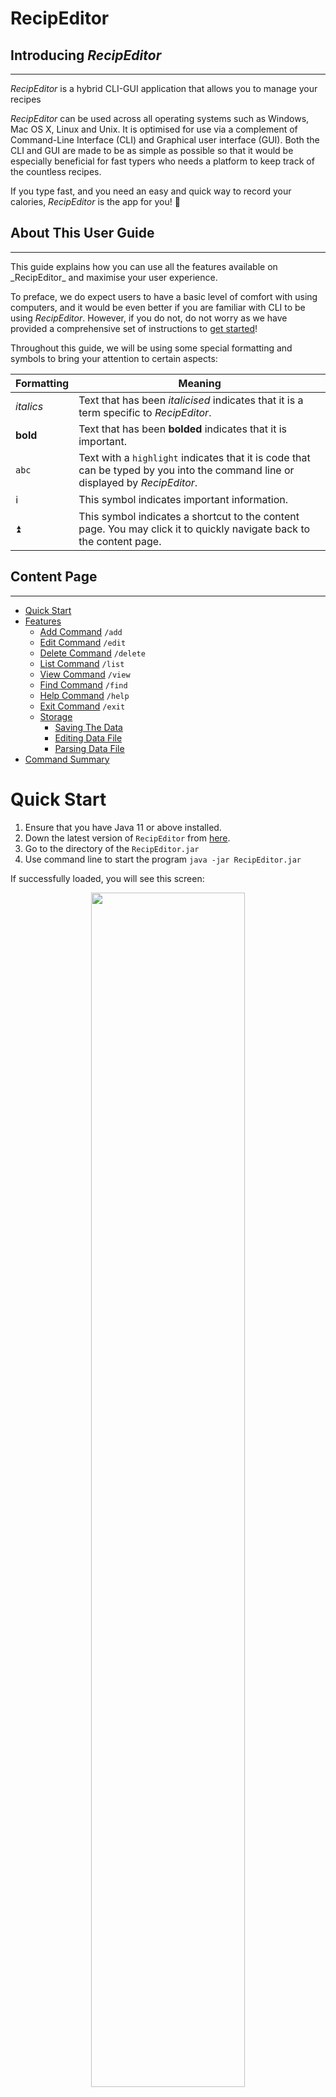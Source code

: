 # RecipEditor
## **Introducing _RecipEditor_**
<hr />

_RecipEditor_ is a hybrid CLI-GUI application that allows you to manage your recipes

_RecipEditor_ can be used across all operating systems such as Windows, Mac OS X, Linux and Unix.
It is optimised for use via a complement of Command-Line Interface (CLI) and Graphical user interface (GUI).
Both the CLI and GUI are made to be as simple as possible so that it would be especially beneficial for
fast typers who needs a platform to keep track of the countless recipes.

If you type fast, and you need an easy and quick way to record your calories, _RecipEditor_ is the app for you! 💯

## **About This User Guide**
<hr />
This guide explains how you can use all the features available on _RecipEditor_ and maximise your user experience.

To preface, we do expect users to have a basic level of comfort with using computers,
and it would be even better if you are familiar with CLI to be using _RecipEditor_.
However, if you do not, do not worry as we have provided a comprehensive set of instructions to
[get started](#2-quick-start)!

Throughout this guide, we will be using some special formatting and symbols to bring your attention to certain aspects:

| Formatting | Meaning                                                                                                                         |
|------------|---------------------------------------------------------------------------------------------------------------------------------|
| _italics_  | Text that has been _italicised_ indicates that it is a term specific to _RecipEditor_.                                          |
| **bold**   | Text that has been **bolded** indicates that it is important.                                                                   |
| `abc`      | Text with a `highlight` indicates that it is code that can be typed by you into the command line or displayed by _RecipEditor_. |
| ℹ️         | This symbol indicates important information.                                                                                    |
| ⏫          | This symbol indicates a shortcut to the content page. You may click it to quickly navigate back to the content page.            |


## **Content Page**
<hr />

- [Quick Start](#quick-start)
- [Features](#features)
    - [Add Command](#add-command) `/add`
    - [Edit Command](#edit-command) `/edit`
    - [Delete Command](#delete-command) `/delete`
    - [List Command](#list-command) `/list`
    - [View Command](#view-command) `/view`
    - [Find Command](#find-command) `/find`
    - [Help Command](#help-command) `/help`
    - [Exit Command](#exit-command) `/exit`
    - [Storage](#storage)
        - [Saving The Data](#saving_the_data)
        - [Editing Data File](#editing-data-file)
        - [Parsing Data File](#parsing-data-file)
- [Command Summary](#command-summary)

# Quick Start

1. Ensure that you have Java 11 or above installed.
2. Down the latest version of `RecipEditor` from [here]([https://github.com/AY2223S1-CS2113-T18-2/tp/releases]).
3. Go to the directory of the `RecipEditor.jar`
4. Use command line to start the program `java -jar RecipEditor.jar`

If successfully loaded, you will see this screen:

<p align="center" width="100%">
  <img width="70%" src="./images/UserGuide/ProgramStartScreen.png"/>
</p>
[⏫ Back to content page](#content-page)

# Features 
<hr/>

ℹ️ ***Command Format***
- Commands are not case-sensitive (e.g. `help`, `HELP`,`hElP` are all able to execute the `help` command)

- Words in upper case (e.g. `UPPER_CASE`) are used to signify parameters.

## Add Command

Adds new recipe to your recipe list. This feature allows you to record down the recipe title, recipe description,
ingredients used and the steps involved. To record the ingredients used, user can note down the ingredient name,
amount and the respective units. As for the steps involved, user will specify the steps in the order of execution.

ℹ This feature brings out a GUI editor that allows user to quickly type all the different sections at once.

Format: `/add`

### GUI Editor

A simple GUI text editor will open and loaded with a template file as shown below:

<p align="center" width="100%">
  <img width="70%" src="./images/UserGuide/TextEditorWithTemplate.png"/>
</p>

Edit the corresponding field according to the following convention:
- `# TITLE`: Only one line, which is the next line after `# TITLE`, will be accepted
- `# DESCRIPTION`: Multiple lines are supported
- `# INGREDIENTS`:
    - Format: `INDEX. INGREDIENT_NAME / AMOUNT / UNIT`
        - Example:
          <br /> `1. Egg / 2 / pieces`
          <br /> `2. Flour / 100 / gram`
- `# STEPS`
    - Format: `INDEX. STEP_DESCRIPTION`
        - Example:
          <br /> `1. Crack the eggs and stir`
          <br /> `2. Crack the eggs and stir`
  
Example:
```
# TITLE 
Carbonara

# DESCRIPTION
Carbonara is an Italian pasta dish from Rome made with eggs, hard cheese, cured pork and black pepper.
Hot pasta tossed with a creamy sauce of raw beaten eggs, accentuated with crisp bits of guanciale, and 
finished with a shower of grated aged Pecorino Romano cheese plus freshly ground black pepper.

# INGREDIENTS ingredient_name / amount / unit
1. Extra virgin olive oil / 1 / table spoon
2. Eggs / 3 / whole
3. Parmesan cheese / 1 / cup
4. Spaghetti / 0.9 / pound

# STEPS 
1. Heat the pasta water.
2. Sauté the pancetta or bacon and garlic.
3. In a small bowl, beat the eggs and mix in about half of the cheese.
4. Once the water has reached a rolling boil, add the dry pasta, and cook, uncovered, at a rolling boil.
5. Add the beaten egg mixture.
6. Pour the mixture over the pasta.
```

ℹ After inputting all the relevant field, you can click on the "_Save and Exit_" button in the top left corner of the GUI editor.

ℹ Otherwise, if you decide not to save the information you have inputted, you can click on the "_Exit Only_" button to exit the add mode.

[⏫ Back to content page](#content-page)

## Edit Command

Edit existing recipe with the given _INDEX_ as shown in the recipe list. To see the index of the recipe, you can use the `/list` command to
show all the recipe titles that is in your current recipe list. The _INDEX_ will be the number on the left of the recipe title.

ℹ This feature will bring out the GUI editor and load the recipe information that was previously saved by the user.

The GUI Editor workflow is similar to [GUI Editor](#gui-editor)

Format: `/edit INDEX`

Example: 
```
/edit 1
```

The CLI Editor updates the recipe without bringing out the GUI. Users have to input the appropriate flags and take note of the
format before entering the command.

Format: `/edit INDEX FLAGS PARAMETERS`

There are two types of flags:

- **Command flags: Specify the type of function to be used**
    - `-add`: *Adds a new ingredient or step*
      - Parameter: `INGREDIENT or STEP`
      - Example:
      ```
      /edit 2 -add 
      ```
    - `-del`: *Deletes an ingredient or step*
      - Parameter: `INDEX`
        - Exactly **1 (one)** integer must be provided.
      - Example:
      ```
      /edit 2 -del -i 2 
      
      Delete "Lettuce"
      Caesar salad: ingredient edited.
      ```
    - `-swp`: *Swaps two ingredients or steps*
      - Parameter: `INDEX_1 INDEX_2`
        - Exactly **2 (two)** integers must be provided.
      - Example:
      ```
      /edit 1 -swp -s 2 3
      
      Swap "Heat oil in a frying pan" and "Pour sauce into the pan"
      Fried rice: step edited.
      ```
    - `-chg`: *Changes the ingredient, step, title or description*
      - Parameter: `INDEX [INGREDIENT or STEP]` or `[TITLE or DESCRIPTION]`
        - For ingredient and step, exactly **1 (one) index** must be provided before the changes.
          - Ingredient format: `INGREDIENT_NAME / AMOUNT / UNIT`
          - Step format: `STEP`
        - For title and description, type the changes right after the flags.
      - Examples: 
      ```
      /edit 3 -chg -i 2 Oyster sauce / 1.0 / tbsp
      
      Change "Soy sauce / 2.0 / tsp" to "Oyster sauce / 1.0 / tbsp"
      Stir fry: ingredient edited.
      ```
      ```
      /edit 2 -chg -d Lettuce salad with croutons and dressing
      
      Change "Green salad" to "Lettuce salad with croutons and dressing"
      Caesar salad: description edited.
      ```
- **Recipe flags: Specify the part of recipe that will be changed**
  - `-i`: *Ingredient*
  - `-s`: *Step*
  - `-t`: *Title*
  - `-d`: *Description*

ℹ The flag order does not matter, but exactly 1 (one) command flag and 1 (one) recipe flag are allowed in 
an edit command.

ℹ Not including the index, adding the wrong flags or using inappropriate parameters will throw an error.

[⏫ Back to content page](#content-page)

## Delete Command

Delete existing recipe with given recipe title from the list. This helps you to organise your recipe list such that those recipes that
'outdated' or no longer used by you can be removed.

Format: `/delete RECIPE_TITLE`

ℹ The _RECIPE_TITLE_ is not case-sensitive. Therefore, inputting _recipe_title_ and _RECIPE_TITLE_ yields the same result.

Example: 
```
/delete carbonara

Carbonara is deleted from the recipe list.
```

[⏫ Back to content page](#content-page)

## List Command

List the existing recipe titles previously added to the recipe list. This gives you a quick overview of the recipes that you have added previously.

Format: `/list`

Example:
```
/list

1. Apple Crumble
2. Gyoza
3. Nasi Briyani
```

[⏫ Back to content page](#content-page)

## View Command

View the full details of the specified recipe according to the index shown in the list. The details shown include recipe title, recipe description,
ingredients used and steps involved. To record the ingredients used, user can note down the ingredient name,
amount and the respective units. As for the steps involved, user will specify the steps in the order of execution.

Format: `/view INDEX`

Example: 
```
Recipe Title: Carbonara

Recipe Description: Carbonara is an Italian pasta dish from Rome made with eggs, hard cheese, cured pork
and black pepper. Hot pasta tossed with a creamy sauce of raw beaten eggs, accentuated with crisp bits of
guanciale, and finished with a shower of grated aged Pecorino Romano cheese plus freshly ground black pepper.

Recipe Ingredients: 
1. Extra virgin olive oil / 1 / table spoon
2. Eggs / 3 / whole
3. Parmesan cheese / 1 / cup
4. Spaghetti / 0.9 / pound

Recipe Steps:
1. Heat the pasta water.
2. Sauté the pancetta or bacon and garlic.
3. In a small bowl, beat the eggs and mix in about half of the cheese.
4. Once the water has reached a rolling boil, add the dry pasta, and cook, uncovered, at a rolling boil.
5. Add the beaten egg mixture.
6. Pour the mixture over the pasta.
```
[⏫ Back to content page](#content-page)

## Find Command
Find the recipes with relevant recipe title or ingredient name as what the user inputs. Program will look through all the recipe titles
and every ingredient names for all recipes, and list out the recipe title that contains what the user inputs.

ℹ User can input _RECIPE_TITLE_ or _INGREDIENT_NAME_

ℹ The _RECIPE_TITLE_ is not case-sensitive. Therefore, inputting _recipe_title_ and _RECIPE_TITLE_ yields the same result.

Format: `/find USER_INPUT_STRING`

Example: 
```
/find egg

1. Carbonara
2. Fried Rice
3. Nasi Lemak
```

[⏫ Back to content page](#content-page)

## Help Command

Shows the available commands in _RecipeEditor_.

Format: `/help`

Example:
```
/help

Available commands: /add, /list, /view, /edit, /find, /delete, /exit, /help
```

[⏫ Back to content page](#content-page)

## Exit Command

Exits the _RecipEditor_.

Format: `/exit`

```
/help

RecipEditor ends here...
Program exiting
```

[⏫ Back to content page](#content-page)

# Data Management
<hr />

## Storage

The data files are stored at _"./RecipeData"_ directory.

The template file and other miscellaneous files are stored at _"./RecipeData/App"_ directory.

The recipe data files are stored at _"./RecipeData/Recipes"_ directory.

There are 2 types of recipe data files to store recipes:
- **Overall File (OF)**: Keeps track of the recipe titles. User can open this file to have a birds-eye-view
at all the recipes that is currently in the recipe list.
- **Individual Recipe File (IRF)**: The details of each recipe is saved as an individual file that is named
after the recipe title. User can open the individual recipe file to look at the full details of the recipe.

### Saving The Data
There is no need to save manually. Any updates made to the data will be automatically 
stored into the local drive and reloaded when _RecipEditor_ is restarted.

### Editing Data File

- After `/add`
    - New IRF (whose file name is named after the Recipe Title) is saved
    - New Recipe Title is appended to OF
- After `/edit INDEX`
    - Update existing IRF at INDEX
    - Update OF (change Title)
- After `/delete RECIPE_TITLE`
    - Delete existing IRF
    - Update OF by removing the Recipe Title of the recipe being deleted

### Parsing Data File

- If user tempered with the data files, these are the potential problems encountered when the program starts and reads
  the data
    - Mismatch between IRF Title and OF Title
        - Delete IRF
    - IRF content cannot be parsed
        - Delete IRF
- New OF File is generated from the model contains the valid recipes loaded from IRFs

[⏫ Back to content page](#content-page)

# Command Summary

| Command | Action                                           | Format                                  | Example    |
|---------|--------------------------------------------------|-----------------------------------------|------------|
| add     | Add new recipe                                   | `/add`                                  | `/add`     |
| edit    | Edit recipe at INDEX                             | `/edit INDEX`                           | `/edit 1`  |
| delete  | Deletes recipe of given RECIPE_TITLE             | `/delete RECIPE_TITLE`                  | `/delete carbonara`     |
| list    | List all recipes                                 | `/list`                                 | `/list`    |
| view    | View recipe at INDEX                             | `/view INDEX`                           | `/view 1`  |
| find    | Find recipe with RECIPE_TITLE or INGREDIENT_NAME | `/find RECIPE_TITLE_OR_INGREDIENT_NAME` | `/find egg` |
| help    | Show available commands                          | `/help`                                 | `/help`    |
| exit    | Exit the program                                 | `/exit`                                 | `/exit`    |
